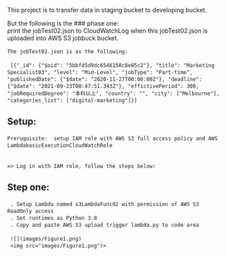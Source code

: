 
This project is to transfer data in staging bucket to developing bucket.

But the following is the ### phase one:  
  print the jobTest02.json to CloudWatchLog when this jobTest02.json is uploaded into AWS S3 jobbuck bucket.
  
    The jobTest02.json is as the following:
      
     [{"_id": {"$oid": "5bbfd5d9dc6546158c8e85c2"}, "title": "Marketing Specialist03", "level": "Mid-Level", "jobType": "Part-time", "publishedDate": {"$date": "2020-11-27T00:00:00Z"}, "deadline": {"$date": "2021-09-23T00:47:51.343Z"}, "effictivePeriod": 300, "jobRequiredDegree": "本科以上", "country": "", "city": ["Melbourne"], "categories_list": ["digital-marketing"]}]
     
     

## Setup:

    Preruquisite:  setup IAM role with AWS S3 full access policy and AWS LambdabasicExecutionCloudWatchRole
    
    
    => Log in with IAM role, follow the steps below:
    
## Step one: 
     . Setup Lambda named s3LambdaFunc02 with permission of AWS S3 ReadOnly access
     . Set runtimes as Python 3.8
     . Copy and paste AWS S3 upload trigger lambda.py to code area
     
     ![](images/Figure1.png)
     <img src="images/Figure1.png")>
     
     


